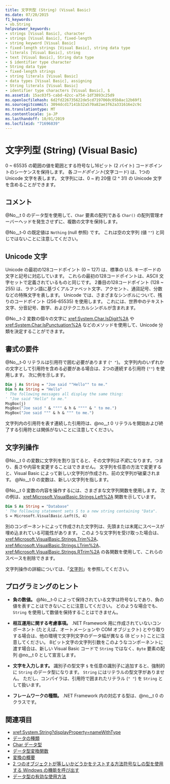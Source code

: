 ```yaml
---
title: 文字列型 (String) (Visual Basic)
ms.date: 07/20/2015
f1_keywords:
- vb.String
helpviewer_keywords:
- strings [Visual Basic], character
- strings [Visual Basic], fixed-length
- string keyword [Visual Basic]
- fixed-length strings [Visual Basic], string data type
- literals [Visual Basic], string
- text [Visual Basic], String data type
- $ identifier type character
- String data type
- fixed-length strings
- string literals [Visual Basic]
- data types [Visual Basic], assigning
- String literals [Visual Basic]
- identifier type characters [Visual Basic], $
ms.assetid: 15ac03f5-cabd-42cc-a754-1df3893c25d9
ms.openlocfilehash: 6d2fd226735622de5cd7197060c05b8ac12b69f1
ms.sourcegitcommit: 3094dcd17141b32a570a82ae3f62a331616e2c9c
ms.translationtype: MT
ms.contentlocale: ja-JP
ms.lasthandoff: 10/01/2019
ms.locfileid: "71696839"
---
```

# <a name="string-data-type-visual-basic"></a>文字列型 (String) (Visual Basic)
0 ~ 65535 の範囲の値を範囲とする符号なし16ビット (2 バイト) コードポイントのシーケンスを保持します。 各*コードポイント*(文字コード) は、1つの Unicode 文字を表します。 文字列には、0 ~ 約 20億 (2 ^ 31) の Unicode 文字を含めることができます。  
  
## <a name="remarks"></a>コメント  
 @No__t 0 のデータ型を使用して、`Char` 要素の配列である `Char()` の配列管理オーバーヘッドを発生させずに、複数の文字を保持します。  
  
 @No__t-0 の既定値は `Nothing` (null 参照) です。 これは空の文字列 (値 `""`) と同じではないことに注意してください。  
  
## <a name="unicode-characters"></a>Unicode 文字  
 Unicode の最初の128コードポイント (0 ~ 127) は、標準の U.S. キーボードの文字と記号に対応しています。 これらの最初の128コードポイントは、ASCII 文字セットで定義されているものと同じです。 2番目の128コードポイント (128 ~ 255) は、ラテン語に基づくアルファベット文字、アクセント、通貨記号、分数などの特殊文字を表します。 Unicode では、さまざまなシンボルについて、残りのコードポイント (256-65535) を使用します。 これには、世界中のテキスト文字、分音記号、数学、およびテクニカルシンボルが含まれます。  
  
 @No__t-2 変数の個々の文字に <xref:System.Char.IsDigit%2A> や <xref:System.Char.IsPunctuation%2A> などのメソッドを使用して、Unicode 分類を決定することができます。  
  
## <a name="format-requirements"></a>書式の要件  
 @No__t-0 リテラルは引用符で囲む必要があります (`" "`)。 文字列内のいずれかの文字として引用符を含める必要がある場合は、2つの連続する引用符 (`""`) を使用します。 次に例を示します。  
  
```vb  
Dim j As String = "Joe said ""Hello"" to me."  
Dim h As String = "Hello"  
' The following messages all display the same thing:  
' "Joe said "Hello" to me."  
MsgBox(j)  
MsgBox("Joe said " & """" & h & """" & " to me.")  
MsgBox("Joe said """ & h & """ to me.")  
```  
  
 文字列内の引用符を表す連続した引用符は、@no__t 0 リテラルを開始および終了する引用符とは関係がないことに注意してください。  
  
## <a name="string-manipulations"></a>文字列操作  
 @No__t 0 の変数に文字列を割り当てると、その文字列は*不変*になります。つまり、長さや内容を変更することはできません。 文字列を任意の方法で変更すると、Visual Basic によって新しい文字列が作成され、前の文字列が破棄されます。 @No__t 0 の変数は、新しい文字列を指します。  
  
 @No__t 0 変数の内容を操作するには、さまざまな文字列関数を使用します。 次の例は、<xref:Microsoft.VisualBasic.Strings.Left%2A> 関数を示しています。  
  
```vb  
Dim S As String = "Database"  
' The following statement sets S to a new string containing "Data".  
S = Microsoft.VisualBasic.Left(S, 4)  
```  
  
 別のコンポーネントによって作成された文字列は、先頭または末尾にスペースが埋め込まれている可能性があります。 このような文字列を受け取った場合は、<xref:Microsoft.VisualBasic.Strings.Trim%2A>、<xref:Microsoft.VisualBasic.Strings.LTrim%2A>、<xref:Microsoft.VisualBasic.Strings.RTrim%2A> の各関数を使用して、これらのスペースを削除できます。  
  
 文字列操作の詳細については、「[文字列](../../../visual-basic/programming-guide/language-features/strings/index.md)」を参照してください。  
  
## <a name="programming-tips"></a>プログラミングのヒント  
  
- **負の数値。** @No__t-0 によって保持されている文字は符号なしであり、負の値を表すことはできないことに注意してください。 どのような場合でも、`String` を使用して数値を保持することはできません。  
  
- **相互運用に関する考慮事項。** .NET Framework 用に作成されていないコンポーネント (たとえば、オートメーションや COM オブジェクト) とやり取りする場合は、他の環境で文字列文字のデータ幅が異なる (8 ビット) ことに注意してください。 8ビット文字の文字列引数をこのようなコンポーネントに渡す場合は、新しい Visual Basic コードで `String` ではなく、`Byte` 要素の配列 @no__t 0 として宣言します。  
  
- **文字を入力します。** 識別子の型文字 `$` を任意の識別子に追加すると、強制的に `String` のデータ型になります。 `String` にはリテラルの型文字がありません。 ただし、コンパイラは、引用符で囲まれたリテラル (`" "`) を `String` として扱います。  
  
- **フレームワークの種類。** .NET Framework 内の対応する型は、@no__t 0 のクラスです。  
  
## <a name="see-also"></a>関連項目

- <xref:System.String?displayProperty=nameWithType>
- [データの種類](../../../visual-basic/language-reference/data-types/index.md)
- [Char データ型](../../../visual-basic/language-reference/data-types/char-data-type.md)
- [データ型変換関数](../../../visual-basic/language-reference/functions/type-conversion-functions.md)
- [変換の概要](../../../visual-basic/language-reference/keywords/conversion-summary.md)
- [2 つのオブジェクトが等しいかどうかをテストする方法符号なしの型を使用する Windows の機能を呼び出す](../../../visual-basic/programming-guide/com-interop/how-to-call-a-windows-function-that-takes-unsigned-types.md)
- [データ型の有効な使用方法](../../../visual-basic/programming-guide/language-features/data-types/efficient-use-of-data-types.md)
